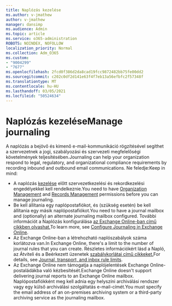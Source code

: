 ```yaml
---
title: Naplózás kezelése
ms.author: v-jmathew
author: v-jmathew
manager: dansimp
ms.audience: Admin
ms.topic: article
ms.service: o365-administration
ROBOTS: NOINDEX, NOFOLLOW
localization_priority: Normal
ms.collection: Adm_O365
ms.custom:
- "9004299"
- "7677"
ms.openlocfilehash: 2fcd0f386d2da8cad19fcc9872482bb75fe00dd2
ms.sourcegitcommit: c202c0df2d141e63f4f7eb13a56efbfc2f57348f
ms.translationtype: MT
ms.contentlocale: hu-HU
ms.lasthandoff: 03/05/2021
ms.locfileid: "50524634"
---
```

# <a name="manage-journaling"></a><span data-ttu-id="5cc7b-102">Naplózás kezelése</span><span class="sxs-lookup"><span data-stu-id="5cc7b-102">Manage journaling</span></span>

<span data-ttu-id="5cc7b-103">A naplózás a bejövő és kimenő e-mail-kommunikáció rögzítésével segíthet a szervezetnek a jogi, szabályozási és szervezeti megfelelőségi követelmények teljesítésében.</span><span class="sxs-lookup"><span data-stu-id="5cc7b-103">Journaling can help your organization respond to legal, regulatory, and organizational compliance requirements by recording inbound and outbound email communications.</span></span> <span data-ttu-id="5cc7b-104">Ne feledje:</span><span class="sxs-lookup"><span data-stu-id="5cc7b-104">Keep in mind:</span></span>

* <span data-ttu-id="5cc7b-105">A naplózás [kezelése](https://go.microsoft.com/fwlink/?linkid=2115259) előtt [](https://go.microsoft.com/fwlink/?linkid=2115469) szervezetkezelési és rekordkezelési engedélyekkel kell rendelkeznie.</span><span class="sxs-lookup"><span data-stu-id="5cc7b-105">You need to have [Organization Management](https://go.microsoft.com/fwlink/?linkid=2115259) and [Records Management](https://go.microsoft.com/fwlink/?linkid=2115469) permissions before you can manage journaling.</span></span>
* <span data-ttu-id="5cc7b-106">Be kell állítania egy naplópostafiókot, és (szükség esetén) be kell állítania egy másik naplópostafiókot.</span><span class="sxs-lookup"><span data-stu-id="5cc7b-106">You need to have a journal mailbox and (optionally) an alternate journaling mailbox configured.</span></span> <span data-ttu-id="5cc7b-107">További információt a Naplózás konfigurálása [az Exchange Online-ban című cikkben olvashat.](https://go.microsoft.com/fwlink/?linkid=2115260)</span><span class="sxs-lookup"><span data-stu-id="5cc7b-107">To learn more, see [Configure Journaling in Exchange Online](https://go.microsoft.com/fwlink/?linkid=2115260).</span></span>
* <span data-ttu-id="5cc7b-108">Az Exchange Online-ban a létrehozható naplószabályok száma korlátozva van.</span><span class="sxs-lookup"><span data-stu-id="5cc7b-108">In Exchange Online, there's a limit to the number of journal rules that you can create.</span></span> <span data-ttu-id="5cc7b-109">Részletes információkért lásd a Napló, az Átviteli és a Beérkezett üzenetek [szabálykorlátai című cikkeket.](https://go.microsoft.com/fwlink/?linkid=2115261)</span><span class="sxs-lookup"><span data-stu-id="5cc7b-109">For details, see [Journal, transport, and inbox rule limits](https://go.microsoft.com/fwlink/?linkid=2115261).</span></span>
* <span data-ttu-id="5cc7b-110">Az Exchange Online nem támogatja a naplójelentések Exchange Online-postaládákba való kézbesítését.</span><span class="sxs-lookup"><span data-stu-id="5cc7b-110">Exchange Online doesn't support delivering journal reports to an Exchange Online mailbox.</span></span> <span data-ttu-id="5cc7b-111">Naplópostafiókként meg kell adnia egy helyszíni archiválási rendszer vagy egy külső archiválási szolgáltatás e-mail-címét.</span><span class="sxs-lookup"><span data-stu-id="5cc7b-111">You must specify the email address of an on-premises archiving system or a third-party archiving service as the journaling mailbox.</span></span>
